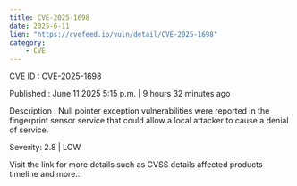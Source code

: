 ```yaml
---
title: CVE-2025-1698
date: 2025-6-11
lien: "https://cvefeed.io/vuln/detail/CVE-2025-1698"
category:
    - CVE
---
```


CVE ID : CVE-2025-1698

Published :  June 11
2025
5:15 p.m. | 9 hours
32 minutes ago

Description : Null pointer exception vulnerabilities were reported in the fingerprint sensor service that could allow a local attacker to cause a denial of service.

Severity: 2.8 | LOW

Visit the link for more details
such as CVSS details
affected products
timeline
and more...
